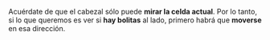 Acuérdate de que el cabezal sólo puede **mirar la celda actual**. Por lo tanto, si lo que queremos es ver si **hay bolitas** al lado, primero habrá que **moverse** en esa dirección.